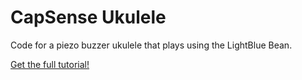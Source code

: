 CapSense Ukulele
=======

Code for a piezo buzzer ukulele that plays using the LightBlue Bean.

<a href="https://punchthrough.com/bean/examples/ukulele/">Get the full tutorial!</a>
